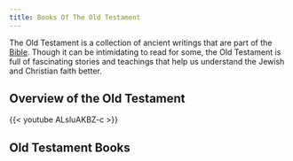 ```yaml
---
title: Books Of The Old Testament
---
```

The Old Testament is a collection of ancient writings that are part of the [Bible](/bible/). Though it can be intimidating to read for some, the Old Testament is full of fascinating stories and teachings that help us understand the Jewish and Christian faith better. 

## Overview of the Old Testament
{{< youtube ALsluAKBZ-c >}}

## Old Testament Books